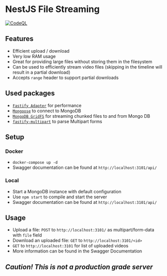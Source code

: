 # NestJS File Streaming

[![CodeQL](https://github.com/davidschuette/nestjs-file-streaming/actions/workflows/codeql-analysis.yml/badge.svg?branch=master)](https://github.com/davidschuette/nestjs-file-streaming/actions/workflows/codeql-analysis.yml)

## Features

- Efficient upload / download
- Very low RAM usage
- Great for providing large files without storing them in the filesystem
- Can be used to efficiently stream video files (skipping in the timeline will result in a partial download)
- Accepts `range` header to support partial downloads

## Used packages

- [`Fastify Adapter`](https://www.npmjs.com/package/fastify) for performance
- [`Mongoose`](https://www.npmjs.com/package/mongoose) to connect to MongoDB
- [`MongoDB GridFS`](https://www.npmjs.com/package/mongoose) for streaming chunked files to and from Mongo DB
- [`fastify-multipart`](https://www.npmjs.com/package/fastify-multipart) to parse Multipart forms

## Setup

### Docker

- `docker-compose up -d`
- Swagger documentation can be found at `http://localhost:3101/api/`

### Local

- Start a MongoDB instance with default configuration
- Use `npm start` to compile and start the server
- Swagger documentation can be found at `http://localhost:3101/api/`

## Usage

- Upload a file: `POST` to `http://localhost:3101/` as multipart/form-data with `file` field
- Download an uploaded file: `GET` to `http://localhost:3101/<id>`
- `GET` to `http://localhost:3101` for list of uploaded videos
- More information can be found in the Swagger Documentation

## _Caution! This is not a production grade server_
